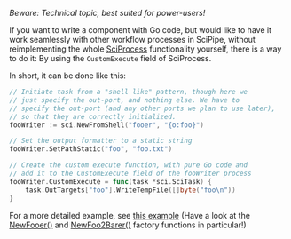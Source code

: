 *Beware: Technical topic, best suited for power-users!*

If you want to write a component with Go code, but would like to have it work
seamlessly with other workflow processes in SciPipe, without reimplementing the
whole [SciProcess](https://godoc.org/github.com/scipipe/scipipe#SciProcess)
functionality yourself, there is a way to do it: By using the `CustomExecute`
field of SciProcess.

In short, it can be done like this:

```go
// Initiate task from a "shell like" pattern, though here we
// just specify the out-port, and nothing else. We have to
// specify the out-port (and any other ports we plan to use later),
// so that they are correctly initialized.
fooWriter := sci.NewFromShell("fooer", "{o:foo}")

// Set the output formatter to a static string
fooWriter.SetPathStatic("foo", "foo.txt")

// Create the custom execute function, with pure Go code and
// add it to the CustomExecute field of the fooWriter process
fooWriter.CustomExecute = func(task *sci.SciTask) {
    task.OutTargets["foo"].WriteTempFile([]byte("foo\n"))
}
```

For a more detailed example, see [this example](https://github.com/scipipe/scipipe/blob/master/examples/custom_execution_function/funchook.go)
(Have a look at the [NewFooer()](https://github.com/scipipe/scipipe/blob/master/examples/custom_execution_function/funchook.go#L34-L50)
and [NewFoo2Barer()](https://github.com/scipipe/scipipe/blob/master/examples/custom_execution_function/funchook.go#L72-L89)
factory functions in particular!)
